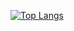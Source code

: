 [![Top Langs](https://github-readme-stats.vercel.app/api/top-langs/?username=fperellaholfeld&layout=compact&theme=radical&count_private=true&langs_count=7&hide=handlebars)](https://github.com/anuraghazra/github-readme-stats)

<!---
fperellaholfeld/fperellaholfeld is a ✨ special ✨ repository because its `README.md` (this file) appears on your GitHub profile.
You can click the Preview link to take a look at your changes. 
--->
